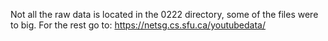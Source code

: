 Not all the raw data is located in the 0222 directory, some of the files were to big. For the rest go to: https://netsg.cs.sfu.ca/youtubedata/

